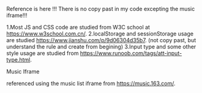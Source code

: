 Reference is here !!!  There is no copy past in my code excepting the music iframe!!!

1.Most JS and CSS code are studied from W3C school at https://www.w3school.com.cn/.
2.localStorage and sessionStorage usage are studied https://www.jianshu.com/p/9d06304d35b7. (not copy past, but understand the rule and create from begining)
3.Input type and some other style usage are studied from https://www.runoob.com/tags/att-input-type.html.


Music Iframe 

referenced using the music list iframe from https://music.163.com/.
